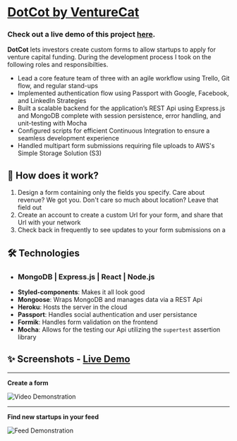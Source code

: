 # [DotCot by VentureCat](https://peaceful-woodland-39661.herokuapp.com/welcome) 

###  Check out a live demo of this project [here](https://youtu.be/yGJ2WOfZvew).

**DotCot** lets investors create custom forms to allow startups to apply for venture capital funding. During the development process I took on the following roles and responsibilties. 
   - Lead a core feature team of three with an agile workflow using Trello, Git flow, and regular stand-ups 
   - Implemented authentication flow using Passport with Google, Facebook, and LinkedIn Strategies 
   - Built a scalable backend for the application’s REST Api using Express.js and MongoDB complete with session persistence, error handling, and unit-testing with Mocha 
   - Configured scripts for efficient Continuous Integration to ensure a seamless development experience 
   - Handled multipart form submissions requiring file uploads to AWS's Simple Storage Solution (S3)

## 📣 How does it work?

1. Design a form containing only the fields you specify. Care about revenue? We got you. Don't care so much about location? Leave that field out
2. Create an account to create a custom Url for your form, and share that Url with your network
3. Check back in frequently to see updates to your form submissions on a 

## 🛠 Technologies

- ### **MongoDB | Express.js | React | Node.js**
- **Styled-components**: Makes it all look good
- **Mongoose**: Wraps MongoDB and manages data via a REST Api 
- **Heroku**: Hosts the server in the cloud
- **Passport**: Handles social authentication and user persistance
- **Formik**: Handles form validation on the frontend
- **Mocha**: Allows for the testing our Api utilizing the `supertest` assertion library


## ✨ Screenshots - [Live Demo](https://youtu.be/yGJ2WOfZvew)

---
**Create a form**

![Video Demonstration](https://user-images.githubusercontent.com/74033573/145701084-997c8fce-d010-4796-bc6e-7c86ad92224d.gif)

---

**Find new startups in your feed**

![Feed Demonstration](https://user-images.githubusercontent.com/74033573/147803189-7e357f23-867e-456a-b5f8-a7932a33ff9b.png)
